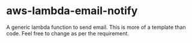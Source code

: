 # aws-lambda-email-notify

A generic lambda function to send email. This is more of a template than code. Feel free to change as per the requirement.
